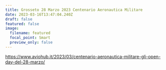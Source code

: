 ```yaml
---
title: Grosseto 28 Marzo 2023 Centenario Aeronautica Militare
date: 2023-03-16T13:47:04.240Z
draft: false
featured: false
image:
  filename: featured
  focal_point: Smart
  preview_only: false
---
```

<https://www.aviohub.it/2023/03/centenario-aeronautica-militare-gli-open-day-del-28-marzo/>